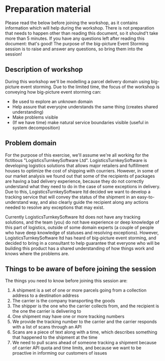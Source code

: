 # Preparation material

Please read the below before joining the workshop, as it contains information which will help during the workshop. There is not preparation that needs to happen other than reading this document, so it shoulnd't take more than 5 minutes. If you have any questions left after reading this document: that's good! The purpose of the big-picture Event Storming session is to raise and answer any questions, so bring them into the session!

## Description of workshop

During this workshop we'll be modelling a parcel delivery domain using big-picture event storming. Due to the limited time, the focus of the workshop is conveying how big-picture event storming can:

- Be used to explore an unknown domain
- Help assure that everyojne understands the same thing (creates shared understanding)
- Make problems visible
- (If we have time) make natural service boundaries visible (useful in system decomposition)

## Problem domain

For the purpose of this exercise, we'll assume we're all working for the fictitious "LogisticsTurnkeySoftware Ltd". LogisticsTurnkeySoftware is developing logistics solutions that allows major retailers and fulfillment houses to optimize the cost of shipping with courriers. However, in some of our market analysis we found out that some of the recipients of packages are having a bad delivery experience, because they do not correctly understand what they need to do in the case of some exceptions in delivery. Due to this, LogisticsTurnkeySoftware ltd decided we want to develop a tracking service that will convey the status of the shipment in an easy-to-understand way, and also clearly guide the recipient along any actions needed to resolve any exceptions that may exist.

Currently LogisticsTurnkeySoftware ltd does not have any tracking solutions, and the team (you) do not have experience or deep knowledge of this part of logistics, outside of some domain experts (a couple of people who have deep knowledge of statuses and resolving exceptions). However, LogisticsTurnkeySoftware ltd has heard of big-picture event storming, and decided to bring in a consultant to help guarantee that everyone who will be building this product has a shared understanding of how things work and knows where the problems are.

## Things to be aware of before joining the session

The things you need to know before joining this session are:

1. A shipment is a set of one or more parcels going from a collection address to a destination address
1. The carrier is the company transporting the goods
1. The shipper is the one who the carrier collects from, and the recipient is the one the carrier is delivering to
1. One shipment may have one or more tracking numbers
1. We provide the tracking number to the carrier and the carrier responds with a list of scans through an API
1. Scans are a piece of text along with a time, which describes something that happened to the shipment at the time
1. We need to pull scans ahead of someone tracking a shipment because of carrier API quota and time limits, and because we want to be proactive in informing our customers of issues
